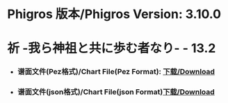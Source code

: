 
# Phigros 版本/Phigros Version:  3.10.0

# __祈 -我ら神祖と共に歩む者なり- - 13.2__

- ### __谱面文件(Pez格式)/Chart File(Pez Format):  [下载/Download](https://github.com/Po6647A/PAR/releases/download/3.10.0/0)__

- ### __谱面文件(json格式)/Chart File(json Format)[下载/Download](https://github.com/Po6647A/PAR/releases/download/3.10.0/629.json)__

